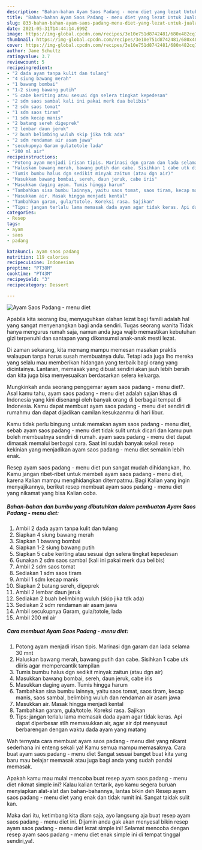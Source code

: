```yaml
---
description: "Bahan-bahan Ayam Saos Padang - menu diet yang lezat Untuk Jualan"
title: "Bahan-bahan Ayam Saos Padang - menu diet yang lezat Untuk Jualan"
slug: 833-bahan-bahan-ayam-saos-padang-menu-diet-yang-lezat-untuk-jualan
date: 2021-05-31T14:44:14.699Z
image: https://img-global.cpcdn.com/recipes/3e10e751d8742481/680x482cq70/ayam-saos-padang-menu-diet-foto-resep-utama.jpg
thumbnail: https://img-global.cpcdn.com/recipes/3e10e751d8742481/680x482cq70/ayam-saos-padang-menu-diet-foto-resep-utama.jpg
cover: https://img-global.cpcdn.com/recipes/3e10e751d8742481/680x482cq70/ayam-saos-padang-menu-diet-foto-resep-utama.jpg
author: Jane Schultz
ratingvalue: 3.7
reviewcount: 5
recipeingredient:
- "2 dada ayam tanpa kulit dan tulang"
- "4 siung bawang merah"
- "1 bawang bombai"
- "1-2 siung bawang putih"
- "5 cabe keriting atau sesuai dgn selera tingkat kepedesan"
- "2 sdm saos sambal kali ini pakai merk dua belibis"
- "2 sdm saos tomat"
- "1 sdm saos tiram"
- "1 sdm kecap manis"
- "2 batang sereh digeprek"
- "2 lembar daun jeruk"
- "2 buah belimbing wuluh skip jika tdk ada"
- "2 sdm rendaman air asam jawa"
- "secukupnya Garam gulatotole lada"
- "200 ml air"
recipeinstructions:
- "Potong ayam menjadi irisan tipis. Marinasi dgn garam dan lada selama 30 mnt"
- "Haluskan bawang merah, bawang putih dan cabe. Sisihkan 1 cabe utk diiris agar mempercantik tampilan"
- "Tumis bumbu halus dgn sedikit minyak zaitun (atau dgn air)"
- "Masukkan bawang bombai, sereh, daun jeruk, cabe iris"
- "Masukkan daging ayam. Tumis hingga harum"
- "Tambahkan sisa bumbu lainnya, yaitu saos tomat, saos tiram, kecap manis, saos sambal, belimbing wuluh dan rendaman air asam jawa"
- "Masukkan air. Masak hingga menjadi kental"
- "Tambahkan garam, gula/totole. Koreksi rasa. Sajikan"
- "Tips: jangan terlalu lama memasak dada ayam agar tidak keras. Api dapat diperbesar stlh memasukkan air, agar air dpt menyusut berbarengan dengan waktu dada ayam yang matang"
categories:
- Resep
tags:
- ayam
- saos
- padang

katakunci: ayam saos padang 
nutrition: 119 calories
recipecuisine: Indonesian
preptime: "PT38M"
cooktime: "PT43M"
recipeyield: "3"
recipecategory: Dessert

---
```



![Ayam Saos Padang - menu diet](https://img-global.cpcdn.com/recipes/3e10e751d8742481/680x482cq70/ayam-saos-padang-menu-diet-foto-resep-utama.jpg)

Apabila kita seorang ibu, menyuguhkan olahan lezat bagi famili adalah hal yang sangat menyenangkan bagi anda sendiri. Tugas seorang  wanita Tidak hanya mengurus rumah saja, namun anda juga wajib memastikan kebutuhan gizi terpenuhi dan santapan yang dikonsumsi anak-anak mesti lezat.

Di zaman  sekarang, kita memang mampu memesan masakan praktis walaupun tanpa harus susah membuatnya dulu. Tetapi ada juga lho mereka yang selalu mau memberikan hidangan yang terbaik bagi orang yang dicintainya. Lantaran, memasak yang dibuat sendiri akan jauh lebih bersih dan kita juga bisa menyesuaikan berdasarkan selera keluarga. 



Mungkinkah anda seorang penggemar ayam saos padang - menu diet?. Asal kamu tahu, ayam saos padang - menu diet adalah sajian khas di Indonesia yang kini disenangi oleh banyak orang di berbagai tempat di Indonesia. Kamu dapat membuat ayam saos padang - menu diet sendiri di rumahmu dan dapat dijadikan camilan kesukaanmu di hari libur.

Kamu tidak perlu bingung untuk memakan ayam saos padang - menu diet, sebab ayam saos padang - menu diet tidak sulit untuk dicari dan kamu pun boleh membuatnya sendiri di rumah. ayam saos padang - menu diet dapat dimasak memalui berbagai cara. Saat ini sudah banyak sekali resep kekinian yang menjadikan ayam saos padang - menu diet semakin lebih enak.

Resep ayam saos padang - menu diet pun sangat mudah dihidangkan, lho. Kamu jangan ribet-ribet untuk membeli ayam saos padang - menu diet, karena Kalian mampu menghidangkan ditempatmu. Bagi Kalian yang ingin menyajikannya, berikut resep membuat ayam saos padang - menu diet yang nikamat yang bisa Kalian coba.

<!--inarticleads1-->

##### Bahan-bahan dan bumbu yang dibutuhkan dalam pembuatan Ayam Saos Padang - menu diet:

1. Ambil 2 dada ayam tanpa kulit dan tulang
1. Siapkan 4 siung bawang merah
1. Siapkan 1 bawang bombai
1. Siapkan 1-2 siung bawang putih
1. Siapkan 5 cabe keriting atau sesuai dgn selera tingkat kepedesan
1. Gunakan 2 sdm saos sambal (kali ini pakai merk dua belibis)
1. Ambil 2 sdm saos tomat
1. Sediakan 1 sdm saos tiram
1. Ambil 1 sdm kecap manis
1. Siapkan 2 batang sereh, digeprek
1. Ambil 2 lembar daun jeruk
1. Sediakan 2 buah belimbing wuluh (skip jika tdk ada)
1. Sediakan 2 sdm rendaman air asam jawa
1. Ambil secukupnya Garam, gula/totole, lada
1. Ambil 200 ml air




<!--inarticleads2-->

##### Cara membuat Ayam Saos Padang - menu diet:

1. Potong ayam menjadi irisan tipis. Marinasi dgn garam dan lada selama 30 mnt
1. Haluskan bawang merah, bawang putih dan cabe. Sisihkan 1 cabe utk diiris agar mempercantik tampilan
1. Tumis bumbu halus dgn sedikit minyak zaitun (atau dgn air)
1. Masukkan bawang bombai, sereh, daun jeruk, cabe iris
1. Masukkan daging ayam. Tumis hingga harum
1. Tambahkan sisa bumbu lainnya, yaitu saos tomat, saos tiram, kecap manis, saos sambal, belimbing wuluh dan rendaman air asam jawa
1. Masukkan air. Masak hingga menjadi kental
1. Tambahkan garam, gula/totole. Koreksi rasa. Sajikan
1. Tips: jangan terlalu lama memasak dada ayam agar tidak keras. Api dapat diperbesar stlh memasukkan air, agar air dpt menyusut berbarengan dengan waktu dada ayam yang matang




Wah ternyata cara membuat ayam saos padang - menu diet yang nikamt sederhana ini enteng sekali ya! Kamu semua mampu memasaknya. Cara buat ayam saos padang - menu diet Sangat sesuai banget buat kita yang baru mau belajar memasak atau juga bagi anda yang sudah pandai memasak.

Apakah kamu mau mulai mencoba buat resep ayam saos padang - menu diet nikmat simple ini? Kalau kalian tertarik, ayo kamu segera buruan menyiapkan alat-alat dan bahan-bahannya, lantas bikin deh Resep ayam saos padang - menu diet yang enak dan tidak rumit ini. Sangat taidak sulit kan. 

Maka dari itu, ketimbang kita diam saja, ayo langsung aja buat resep ayam saos padang - menu diet ini. Dijamin anda gak akan menyesal bikin resep ayam saos padang - menu diet lezat simple ini! Selamat mencoba dengan resep ayam saos padang - menu diet enak simple ini di tempat tinggal sendiri,ya!.

